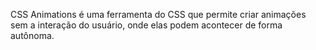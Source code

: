 CSS Animations é uma ferramenta do CSS que permite criar animações sem a interação do usuário, onde elas podem acontecer de forma autônoma.